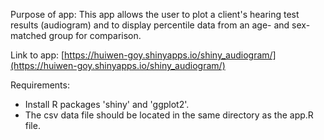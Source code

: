 Purpose of app:
This app allows the user to plot a client's hearing test results (audiogram) and to display percentile data from an age- and sex-matched group for comparison.

Link to app:
[https://huiwen-goy.shinyapps.io/shiny_audiogram/](https://huiwen-goy.shinyapps.io/shiny_audiogram/)

Requirements:
* Install R packages 'shiny' and 'ggplot2'.
* The csv data file should be located in the same directory as the app.R file.

